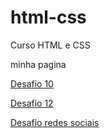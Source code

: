 # html-css
 Curso HTML e CSS

 minha pagina

 <a href="https://lovatoft.github.io/html-css/exercicios/desafio10/android.html">Desafio 10</a>

<a href="https://lovatoft.github.io/html-css/exercicios/desafio12/">Desafio 12</a>

<a href="https://lovatoft.github.io/desafio-redes/">Desafio redes sociais</a>